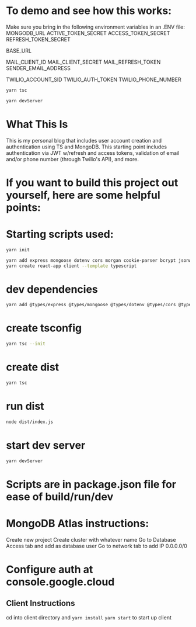 # To demo and see how this works:
Make sure you bring in the following environment variables in an .ENV file: 
MONGODB_URL
ACTIVE_TOKEN_SECRET 
ACCESS_TOKEN_SECRET 
REFRESH_TOKEN_SECRET 

BASE_URL

MAIL_CLIENT_ID
MAIL_CLIENT_SECRET
MAIL_REFRESH_TOKEN 
SENDER_EMAIL_ADDRESS 

TWILIO_ACCOUNT_SID 
TWILIO_AUTH_TOKEN 
TWILIO_PHONE_NUMBER 

```bash
yarn tsc 

yarn devServer
```


# What This Is
This is my personal blog that includes user account creation and authentication using TS and MongoDB.  This starting point includes authentication via JWT w/refresh and access tokens, validation of email and/or phone number (through Twilio's API), and more.


# If you want to build this project out yourself, here are some helpful points: 


# Starting scripts used:

```bash
yarn init 

yarn add express mongoose dotenv cors morgan cookie-parser bcrypt jsonwebtoken nodemailer google-auth-library twilio
yarn create react-app client --template typescript
```

# dev dependencies
```bash
yarn add @types/express @types/mongoose @types/dotenv @types/cors @types/morgan @types/cookie-parser @types/nodemailer @types/bcrypt @types/jsonwebtoken --dev
```
# create tsconfig
```bash
yarn tsc --init
```
# create dist
```bash
yarn tsc
```
# run dist
```bash
node dist/index.js
```
# start dev server
```bash
yarn devServer
```
# Scripts are in package.json file for ease of build/run/dev

# MongoDB Atlas instructions:
Create new project
Create cluster with whatever name
Go to Database Access tab and add as database user
Go to network tab to add IP 0.0.0.0/0


# Configure auth at console.google.cloud



## Client Instructions

cd into client directory and `yarn install`
`yarn start` to start up client




